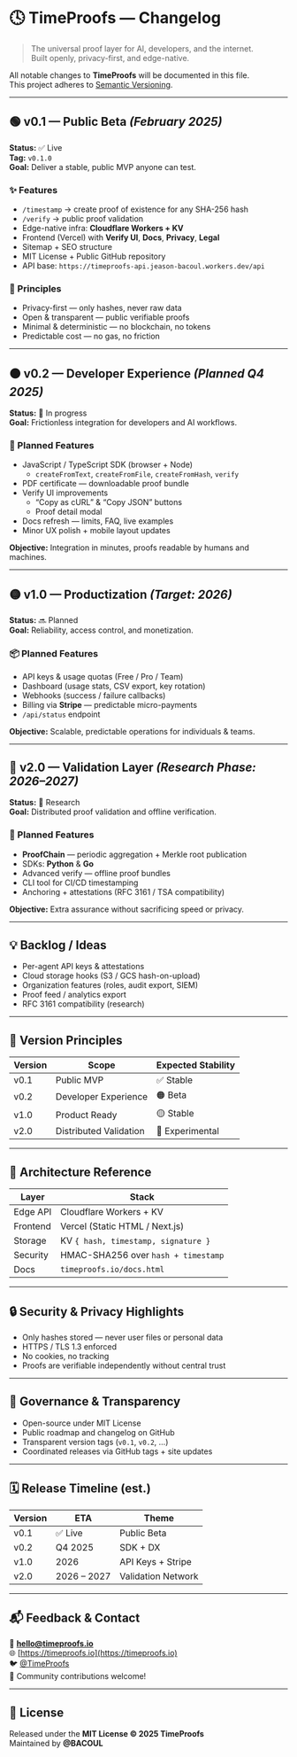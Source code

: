 # 🕓 TimeProofs — Changelog

> The universal proof layer for AI, developers, and the internet.  
> Built openly, privacy-first, and edge-native.

All notable changes to **TimeProofs** will be documented in this file.  
This project adheres to [Semantic Versioning](https://semver.org/spec/v2.0.0.html).

---

## 🟢 v0.1 — Public Beta _(February 2025)_

**Status:** ✅ Live  
**Tag:** `v0.1.0`  
**Goal:** Deliver a stable, public MVP anyone can test.

### ✨ Features
- `/timestamp` → create proof of existence for any SHA-256 hash  
- `/verify` → public proof validation  
- Edge-native infra: **Cloudflare Workers + KV**
- Frontend (Vercel) with **Verify UI**, **Docs**, **Privacy**, **Legal**
- Sitemap + SEO structure  
- MIT License + Public GitHub repository  
- API base: `https://timeproofs-api.jeason-bacoul.workers.dev/api`

### 🔐 Principles
- Privacy-first — only hashes, never raw data  
- Open & transparent — public verifiable proofs  
- Minimal & deterministic — no blockchain, no tokens  
- Predictable cost — no gas, no friction

---

## 🟠 v0.2 — Developer Experience _(Planned Q4 2025)_

**Status:** 🚧 In progress  
**Goal:** Frictionless integration for developers and AI workflows.

### 🚀 Planned Features
- JavaScript / TypeScript SDK (browser + Node)  
  - `createFromText`, `createFromFile`, `createFromHash`, `verify`
- PDF certificate — downloadable proof bundle  
- Verify UI improvements  
  - “Copy as cURL” & “Copy JSON” buttons  
  - Proof detail modal  
- Docs refresh — limits, FAQ, live examples  
- Minor UX polish + mobile layout updates

**Objective:** Integration in minutes, proofs readable by humans and machines.

---

## 🟡 v1.0 — Productization _(Target: 2026)_

**Status:** 🔜 Planned  
**Goal:** Reliability, access control, and monetization.

### 📦 Planned Features
- API keys & usage quotas (Free / Pro / Team)  
- Dashboard (usage stats, CSV export, key rotation)  
- Webhooks (success / failure callbacks)  
- Billing via **Stripe** — predictable micro-payments  
- `/api/status` endpoint  

**Objective:** Scalable, predictable operations for individuals & teams.

---

## 🔵 v2.0 — Validation Layer _(Research Phase: 2026–2027)_

**Status:** 🧪 Research  
**Goal:** Distributed proof validation and offline verification.

### 🔬 Planned Features
- **ProofChain** — periodic aggregation + Merkle root publication  
- SDKs: **Python** & **Go**  
- Advanced verify — offline proof bundles  
- CLI tool for CI/CD timestamping  
- Anchoring + attestations (RFC 3161 / TSA compatibility)

**Objective:** Extra assurance without sacrificing speed or privacy.

---

## 💡 Backlog / Ideas
- Per-agent API keys & attestations  
- Cloud storage hooks (S3 / GCS hash-on-upload)  
- Organization features (roles, audit export, SIEM)  
- Proof feed / analytics export  
- RFC 3161 compatibility (research)

---

## 🧭 Version Principles

| Version | Scope | Expected Stability |
|----------|--------|--------------------|
| v0.1 | Public MVP | ✅ Stable |
| v0.2 | Developer Experience | 🟠 Beta |
| v1.0 | Product Ready | 🟡 Stable |
| v2.0 | Distributed Validation | 🔵 Experimental |

---

## 🧱 Architecture Reference

| Layer | Stack |
|--------|--------|
| Edge API | Cloudflare Workers + KV |
| Frontend | Vercel (Static HTML / Next.js) |
| Storage | KV `{ hash, timestamp, signature }` |
| Security | HMAC-SHA256 over `hash + timestamp` |
| Docs | `timeproofs.io/docs.html` |

---

## 🔒 Security & Privacy Highlights
- Only hashes stored — never user files or personal data  
- HTTPS / TLS 1.3 enforced  
- No cookies, no tracking  
- Proofs are verifiable independently without central trust  

---

## 🧠 Governance & Transparency
- Open-source under MIT License  
- Public roadmap and changelog on GitHub  
- Transparent version tags (`v0.1`, `v0.2`, …)  
- Coordinated releases via GitHub tags + site updates  

---

## 🗓️ Release Timeline (est.)

| Version | ETA | Theme |
|----------|-----|-------|
| v0.1 | ✅ Live | Public Beta |
| v0.2 | Q4 2025 | SDK + DX |
| v1.0 | 2026 | API Keys + Stripe |
| v2.0 | 2026 – 2027 | Validation Network |

---

## 📬 Feedback & Contact
💬 **hello@timeproofs.io**  
🌐 [https://timeproofs.io](https://timeproofs.io)  
🐦 [@TimeProofs](https://twitter.com/TimeProofs)  
🤝 Community contributions welcome!

---

## 📄 License
Released under the **MIT License © 2025 TimeProofs**  
Maintained by **@BACOUL**
